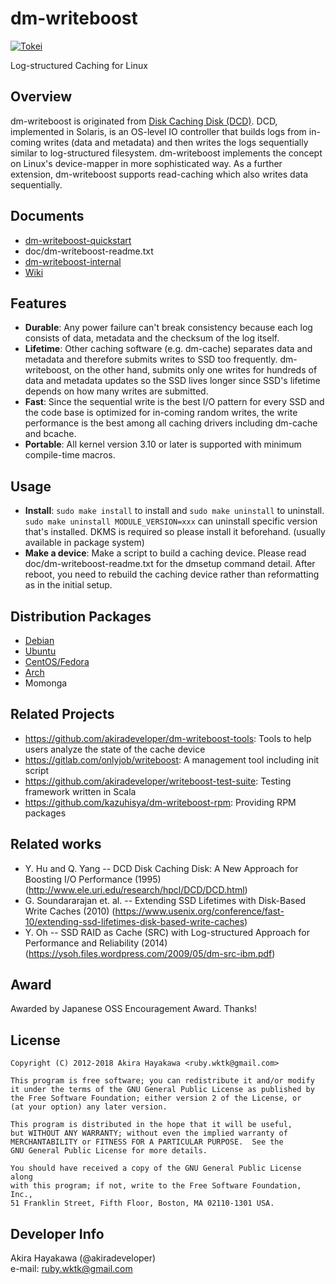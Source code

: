 # dm-writeboost 

[![Tokei](https://tokei.rs/b1/github/akiradeveloper/dm-writeboost)](https://github.com/akiradeveloper/dm-writeboost)

Log-structured Caching for Linux

## Overview
dm-writeboost is originated from [Disk Caching Disk (DCD)](http://www.ele.uri.edu/research/hpcl/DCD/DCD.html).
DCD, implemented in Solaris, is an OS-level IO controller that builds logs from in-coming writes
(data and metadata) and then writes the logs sequentially similar to log-structured filesystem.
dm-writeboost implements the concept on Linux's device-mapper in more sophisticated way.
As a further extension, dm-writeboost supports read-caching which also writes data sequentially.

## Documents
- [dm-writeboost-quickstart](https://docs.google.com/presentation/d/1v-L8Ma138o7jNBFqRl0epyc1Lji3XhUH1RGj8p7DVe8/edit?usp=sharing)  
- doc/dm-writeboost-readme.txt  
- [dm-writeboost-internal](https://docs.google.com/presentation/d/1mDh5ct3OR-eRxBbci3LQgaTvUFx9WTLw-kkBxNBeTD8/edit?usp=sharing)  
- [Wiki](https://github.com/akiradeveloper/dm-writeboost/wiki)

## Features
* **Durable**: Any power failure can't break consistency because each log consists of data, metadata and
  the checksum of the log itself.  
* **Lifetime**: Other caching software (e.g. dm-cache) separates data and
  metadata and therefore submits writes to SSD too frequently. dm-writeboost,
  on the other hand, submits only one  writes for hundreds of data and
  metadata updates so the SSD lives longer since SSD's lifetime depends on
  how many writes are submitted.  
* **Fast**: Since the sequential write is the best I/O pattern for every SSD and the code base is optimized for
  in-coming random writes, the write performance is the best among all caching drivers including dm-cache and
  bcache.  
* **Portable**: All kernel version 3.10 or later is supported with minimum compile-time macros.

## Usage
- **Install**: `sudo make install` to install and `sudo make uninstall` to uninstall.
  `sudo make uninstall MODULE_VERSION=xxx` can uninstall specific version that's installed.
  DKMS is required so please install it beforehand. (usually available in package system)
- **Make a device**: Make a script to build a caching device. Please read doc/dm-writeboost-readme.txt for
  the dmsetup command detail.
  After reboot, you need to rebuild the caching device rather than reformatting as in the initial setup.

## Distribution Packages
- [Debian](https://packages.debian.org/search?keywords=dm-writeboost-dkms)  
- [Ubuntu](https://packages.ubuntu.com/search?keywords=dm-writeboost-dkms)  
- [CentOS/Fedora](https://copr.fedorainfracloud.org/coprs/khara/dm-writeboost/)
- [Arch](https://aur.archlinux.org/packages/dm-writeboost/)  
- Momonga

## Related Projects
* https://github.com/akiradeveloper/dm-writeboost-tools: Tools to help users analyze the state of the cache device  
* https://gitlab.com/onlyjob/writeboost: A management tool including init script  
* https://github.com/akiradeveloper/writeboost-test-suite: Testing framework written in Scala
* https://github.com/kazuhisya/dm-writeboost-rpm: Providing RPM packages

## Related works
* Y. Hu and Q. Yang -- DCD Disk Caching Disk: A New Approach for Boosting I/O Performance (1995)
  (http://www.ele.uri.edu/research/hpcl/DCD/DCD.html)  
* G. Soundararajan et. al. -- Extending SSD Lifetimes with Disk-Based Write Caches (2010)
  (https://www.usenix.org/conference/fast-10/extending-ssd-lifetimes-disk-based-write-caches)  
* Y. Oh -- SSD RAID as Cache (SRC) with Log-structured Approach for Performance and Reliability (2014)
  (https://ysoh.files.wordpress.com/2009/05/dm-src-ibm.pdf)

## Award
Awarded by Japanese OSS Encouragement Award. Thanks!

## License
```
Copyright (C) 2012-2018 Akira Hayakawa <ruby.wktk@gmail.com>

This program is free software; you can redistribute it and/or modify
it under the terms of the GNU General Public License as published by
the Free Software Foundation; either version 2 of the License, or
(at your option) any later version.

This program is distributed in the hope that it will be useful,
but WITHOUT ANY WARRANTY; without even the implied warranty of
MERCHANTABILITY or FITNESS FOR A PARTICULAR PURPOSE.  See the
GNU General Public License for more details.

You should have received a copy of the GNU General Public License along
with this program; if not, write to the Free Software Foundation, Inc.,
51 Franklin Street, Fifth Floor, Boston, MA 02110-1301 USA.
```

## Developer Info
Akira Hayakawa (@akiradeveloper)  
e-mail: ruby.wktk@gmail.com
